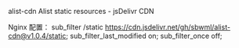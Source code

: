 alist-cdn
Alist static resources - jsDelivr CDN

Nginx 配置：
    sub_filter                 /static https://cdn.jsdelivr.net/gh/sbwml/alist-cdn@v1.0.4/static;
    sub_filter_last_modified   on;
    sub_filter_once            off;
